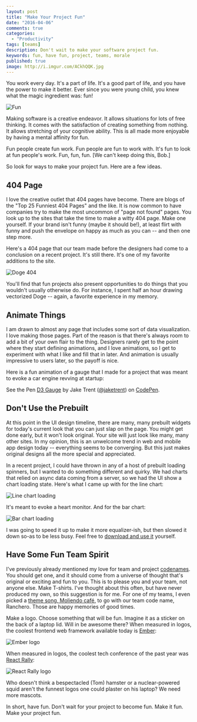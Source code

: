 ```yaml
---
layout: post
title: "Make Your Project Fun"
date: "2016-04-06"
comments: true
categories:
  - "Productivity"
tags: [teams]
description: Don't wait to make your software project fun.
keywords: fun, have fun, project, teams, morale
published: true
image: http://i.imgur.com/ACkhQQK.jpg
---
```


You work every day.  It's a part of life.  It's a good part of life, and you have the power to make it better.  Ever since you were  young child, you knew what the magic ingredient was: fun!

![Fun](http://i.imgur.com/ACkhQQK.jpg)

<!--more-->

Making software is a creative endeavor.  It allows situations for lots of free thinking.  It comes with the satisfaction of creating something from nothing.  It allows stretching of your cognitive ability.  This is all made more enjoyable by having a mental affinity for fun.  

Fun people create fun work.  Fun people are fun to work with.  It's fun to look at fun people's work.  Fun, fun, fun.  [We can't keep doing this, Bob.]

So look for ways to make your project fun.  Here are a few ideas.

## 404 Page

I love the creative outlet that 404 pages have become.  There are blogs of the "Top 25 Funniest 404 Pages" and the like.  It is now common to have companies try to make the most uncommon of "page not found" pages.  You look up to the sites that take the time to make a witty 404 page.  Make one yourself.  If your brand isn't funny (maybe it should be!), at least flirt with funny and push the envelope on happy as much as you can -- and then one step more.

Here's a 404 page that our team made before the designers had come to a conclusion on a recent project.  It's still there.  It's one of my favorite additions to the site.  

![Doge 404](http://i.imgur.com/HobT77O.png)

You'll find that fun projects also present opportunities to do things that you wouldn't usually otherwise do.  For instance, I spent half an hour drawing vectorized Doge -- again, a favorite experience in my memory.

## Animate Things

I am drawn to almost any page that includes some sort of data visualization.  I love making those pages.  Part of the reason is that there's always room to add a bit of your own flair to the thing.  Designers rarely get to the point where they start defining animations, and I love animations, so I get to experiment with what I like and fill that in later.  And animation is usually impressive to users later, so the payoff is nice.  

Here is a fun animation of a gauge that I made for a project that was meant to evoke a car engine revving at startup:

<p data-height="279" data-theme-id="1749" data-slug-hash="eloGk" data-default-tab="result" data-user="jaketrent" data-preview="true" class="codepen">See the Pen <a href="http://codepen.io/jaketrent/pen/eloGk/">D3 Gauge</a> by Jake Trent (<a href="http://codepen.io/jaketrent">@jaketrent</a>) on <a href="http://codepen.io">CodePen</a>.</p>
<script async src="//assets.codepen.io/assets/embed/ei.js"></script>

## Don't Use the Prebuilt

At this point in the UI design timeline, there are many, many prebuilt widgets for today's current look that you can just slap on the page.  You might get done early, but it won't look original.  Your site will just look like many, many other sites.  In my opinion, this is an unwelcome trend in web and mobile app design today -- everything seems to be converging.  But this just makes original designs all the more special and appreciated.

In a recent project, I could have thrown in any of a host of prebuilt loading spinners, but I wanted to do something different and quirky.  We had charts that relied on async data coming from a server, so we had the UI show a chart loading state.  Here's what I came up with for the line chart:

![Line chart loading](http://i.imgur.com/5gCGnzk.gif)

It's meant to evoke a heart monitor.  And for the bar chart:

![Bar chart loading](http://i.imgur.com/7WetiZ8.gif)

I was going to speed it up to make it more equalizer-ish, but then slowed it down so-as to be less busy.  Feel free to [download and use it](https://github.com/jaketrent/react-chart-loading) yourself.

## Have Some Fun Team Spirit

I've previously already mentioned my love for team and project [codenames](http://jaketrent.com/post/in-favor-codenames/).  You should get one, and it should come from a universe of thought that's original or exciting and fun to you.  This is to please you and your team, not anyone else.  Make T-shirts.  I've thought about this often, but have never produced my own, so this suggestion is for me.  For one of my teams, I even picked a [theme song, Moliendo café,](https://www.youtube.com/watch?v=0gC7bmIDQjY) to go with our team code name, Ranchero.  Those are happy memories of good times.  

Make a logo.  Choose something that will be fun.  Imagine it as a sticker on the back of a laptop lid.  Will in be awesome there?  When measured in logos, the coolest frontend web framework available today is [Ember](http://emberjs.com/):

![Ember logo](http://i.imgur.com/dwho9tp.png)

When measured in logos, the coolest tech conference of the past year was [React Rally](http://www.reactrally.com/):

![React Rally logo](https://d13yacurqjgara.cloudfront.net/users/700730/screenshots/2171778/evilsquid_1x.png)

Who doesn't think a bespectacled (Tom) hamster or a nuclear-powered squid aren't the funnest logos one could plaster on his laptop?  We need more mascots.

In short, have fun.  Don't wait for your project to become fun.  Make it fun.  Make your project fun.

